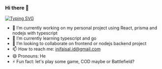 ### Hi there 👋
[![Typing SVG](https://readme-typing-svg.demolab.com?font=Fira+Code&pause=1000&random=false&width=435&lines=Welcome+to+my+github+profile)](https://inifaisal.id/)
- 🔭 I’m currently working on my personal project using React, prisma and nodejs with typescript
- 🌱 I’m currently learning typescript and go
- 👯 I’m looking to collaborate on frontend or nodejs backend project
- 📫 How to reach me: inifaisal.id@gmail.com
- 😄 Pronouns: He
- ⚡ Fun fact: let's play some game, COD maybe or Battlefield?

